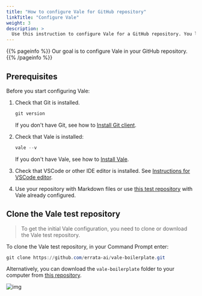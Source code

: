 ```yaml
---
title: "How to configure Vale for GitHub repository"
linkTitle: "Configure Vale"
weight: 3
description: >
  Use this instruction to configure Vale for a GitHub repository. You learn how to add the files required for Vale to run the checks on your Markdown files.
---
```


{{% pageinfo %}}
Our goal is to configure Vale in your GitHub repository.
{{% /pageinfo %}}

## Prerequisites

Before you start configuring Vale:

1. Check that Git is installed.

    ```PowerShell
    git version
    ```

    If you don't have Git, see how to [Install Git client](../../static-site-generators/jekyll#git-client).

2. Check that Vale is installed:

    ```PowerShell
    vale --v
    ```

    If you don't have Vale, see how to [Install Vale](./install-vale.md).

3. Check that VSCode or other IDE editor is installed. See [Instructions for VSCode editor](../../static-site-generators/jekyll#vscode-editor).

4. Use your repository with Markdown files or use [this test repository](https://github.com/errata-ai/vale-boilerplate) with Vale already configured.

## Clone the Vale test repository

> To get the initial Vale configuration, you need to clone or download the Vale test repository.

To clone the Vale test repository, in your Command Prompt enter:

```PowerShell
git clone https://github.com/errata-ai/vale-boilerplate.git
```

Alternatively, you can download the `vale-boilerplate` folder to your computer from [this repository](https://github.com/errata-ai/vale-boilerplate).

![img](/docs/img/vale-boilerplate-repo.png)

